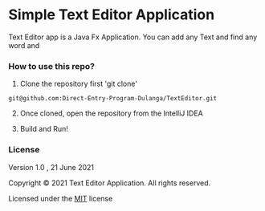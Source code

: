 # Simple Text Editor Application

Text Editor app is a Java Fx Application. You can add any Text and find any word and 

### How to use this repo?

1. Clone the repository first  'git clone'

``git@github.com:Direct-Entry-Program-Dulanga/TextEditor.git``

2. Once cloned, open the repository from the IntelliJ IDEA

3. Build and Run!


### License

Version 1.0 , 21 June 2021

Copyright &copy; 2021 Text Editor Application. All rights reserved.

Licensed under the [MIT](LICENSE) license


